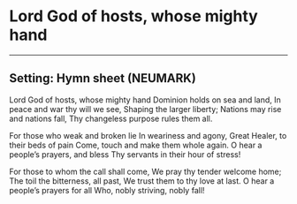 # Lord God of hosts, whose mighty hand

***

## Setting: Hymn sheet (NEUMARK)

Lord God of hosts, whose mighty hand
Dominion holds on sea and land,
In peace and war thy will we see,
Shaping the larger liberty;
Nations may rise and nations fall,
Thy changeless purpose rules them all.

For those who weak and broken lie
In weariness and agony,
Great Healer, to their beds of pain
Come, touch and make them whole again.
O hear a people’s prayers, and bless
Thy servants in their hour of stress!

For those to whom the call shall come,
We pray thy tender welcome home;
The toil the bitterness, all past,
We trust them to thy love at last.
O hear a people’s prayers for all 
Who, nobly striving, nobly fall!